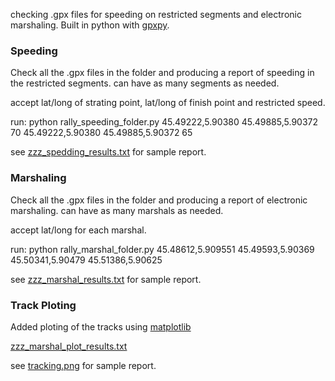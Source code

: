 checking .gpx files for speeding on restricted segments and electronic marshaling.
Built in python with [gpxpy](https://github.com/tkrajina/gpxpy).

### Speeding ###

Check all the .gpx files in the folder and producing a report of speeding in the restricted segments. can have as many segments as needed.

accept lat/long of strating point, lat/long of finish point and restricted speed.

run: python rally_speeding_folder.py 45.49222,5.90380 45.49885,5.90372 70 45.49222,5.90380 45.49885,5.90372 65

see [zzz_spedding_results.txt](https://github.com/amirsher/py_gpx_check/blob/master/zzz_spedding_results.txt) for sample report.

### Marshaling ###

Check all the .gpx files in the folder and producing a report of electronic marshaling. can have as many marshals as needed.

accept lat/long for each marshal.

run: python rally_marshal_folder.py 45.48612,5.909551 45.49593,5.90369 45.50341,5.90479 45.51386,5.90625

see [zzz_marshal_results.txt](https://github.com/amirsher/py_gpx_check/blob/master/zzz_marshal_results.txt) for sample report.

### Track Ploting ###

Added ploting of the tracks using [matplotlib](https://matplotlib.org/)

[zzz_marshal_plot_results.txt](https://github.com/amirsher/py_gpx_check/blob/master/zzz_marshal_plot_results.txt)

see [tracking.png](https://github.com/amirsher/py_gpx_check/blob/master/tracking.png) for sample report.

